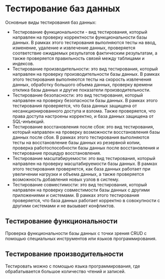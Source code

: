 # Тестирование баз данных

Основные виды тестирования баз данных:

+ Тестирование функциональности - вид тестирования, который направлен на проверку корректности функциональности базы данных. В рамках этого тестирования выполняются тесты на ввод, изменение, удаление и извлечение данных, проверяется соответствие ожидаемых результатов фактическим результатам, а также проверяется правильность связей между таблицами и индексов.
+ Тестирование производительности: это вид тестирования, который направлен на проверку производительности базы данных. В рамках этого тестирования выполняются тесты на скорость извлечения данных, обработку большого объема данных, проверку времени отклика базы данных и другие показатели производительности.
+ Тестирование безопасности: это вид тестирования, который направлен на проверку безопасности базы данных. В рамках этого тестирования проверяется, что база данных защищена от несанкционированного доступа и взлома. Также проверяется, что права доступа настроены корректно, и база данных защищена от SQL-инъекций.
+ Тестирование восстановления после сбоя: это вид тестирования, который направлен на проверку возможности восстановления базы данных после сбоя. В рамках этого тестирования выполняются тесты на восстановление базы данных из резервной копии, проверка работоспособности базы данных после восстановления и тестирование процедур восстановления.
+ Тестирование масштабируемости: это вид тестирования, который направлен на проверку масштабируемости базы данных. В рамках этого тестирования проверяется, как база данных работает при увеличении нагрузки и объема данных, а также проверяется возможность добавления новых узлов в систему.
+ Тестирование совместимости: это вид тестирования, который направлен на проверку совместимости базы данных с другими приложениями и системами. В рамках этого тестирования проверяется, что база данных работает корректно в совокупности с другими системами и не вызывает конфликтов.

## Тестирование функциональности

Проверка функциональности базы данных с точки зрения CRUD с помощью специальных инструментов или языков программирования.

## Тестирование производительности

Тестировать можно с помощью языка программирования, где обрабатывается большое количество чтений и записей.
